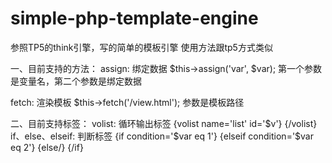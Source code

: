# simple-php-template-engine
参照TP5的think引擎，写的简单的模板引擎
使用方法跟tp5方式类似

一、目前支持的方法：
assign: 绑定数据
  $this->assign('var', $var);
  第一个参数是变量名，第二个参数是绑定数据

fetch: 渲染模板
  $this->fetch('/view.html');
  参数是模板路径

二、目前支持标签：
volist: 循环输出标签
  {volist name='list' id='$v'} {/volist}
if、else、elseif: 判断标签
  {if condition='$var eq 1'}
  {elseif condition='$var eq 2'}
  {else/}
  {/if}
